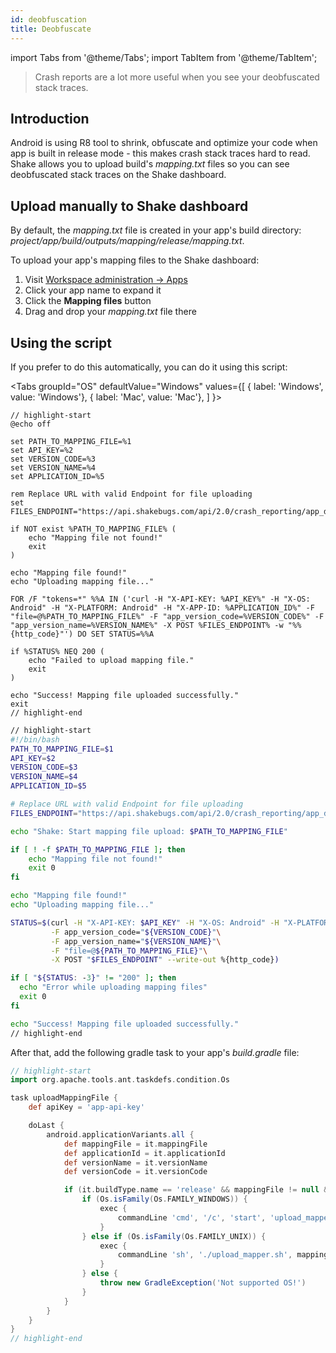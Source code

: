 ```yaml
---
id: deobfuscation
title: Deobfuscate
---
```


import Tabs from '@theme/Tabs';
import TabItem from '@theme/TabItem';

> Crash reports are a lot more useful when you see your deobfuscated stack traces.

## Introduction 

Android is using R8 tool to shrink, obfuscate and optimize your code when app is built in release mode - this makes crash stack traces hard to read.
Shake allows you to upload build's _mapping.txt_ files so you can see deobfuscated stack traces on the Shake dashboard.

## Upload manually to Shake dashboard

By default, the _mapping.txt_ file is created in your app's build directory: _project/app/build/outputs/mapping/release/mapping.txt_.

To upload your app's mapping files to the Shake dashboard:

1. Visit [Workspace administration → Apps](https://app.shakebugs.com/administration)
1. Click your app name to expand it
1. Click the **Mapping files** button
1. Drag and drop your _mapping.txt_ file there

## Using the script

If you prefer to do this automatically, you can do it using this script:

<Tabs
groupId="OS"
defaultValue="Windows"
values={[
{ label: 'Windows', value: 'Windows'},
{ label: 'Mac', value: 'Mac'},
]
}>

<TabItem value="Windows">

```batch title="upload_mapper.bat"
// highlight-start
@echo off

set PATH_TO_MAPPING_FILE=%1
set API_KEY=%2
set VERSION_CODE=%3
set VERSION_NAME=%4
set APPLICATION_ID=%5

rem Replace URL with valid Endpoint for file uploading
set FILES_ENDPOINT="https://api.shakebugs.com/api/2.0/crash_reporting/app_debug_file"

if NOT exist %PATH_TO_MAPPING_FILE% (
    echo "Mapping file not found!"
    exit
)

echo "Mapping file found!"
echo "Uploading mapping file..."

FOR /F "tokens=*" %%A IN ('curl -H "X-API-KEY: %API_KEY%" -H "X-OS: Android" -H "X-PLATFORM: Android" -H "X-APP-ID: %APPLICATION_ID%" -F "file=@%PATH_TO_MAPPING_FILE%" -F "app_version_code=%VERSION_CODE%" -F "app_version_name=%VERSION_NAME%" -X POST %FILES_ENDPOINT% -w "%%{http_code}"') DO SET STATUS=%%A

if %STATUS% NEQ 200 (
    echo "Failed to upload mapping file."
    exit
)

echo "Success! Mapping file uploaded successfully."
exit
// highlight-end
```

</TabItem><TabItem value="Mac">

```bash title="upload_mapper.sh"
// highlight-start
#!/bin/bash
PATH_TO_MAPPING_FILE=$1
API_KEY=$2
VERSION_CODE=$3
VERSION_NAME=$4
APPLICATION_ID=$5

# Replace URL with valid Endpoint for file uploading
FILES_ENDPOINT="https://api.shakebugs.com/api/2.0/crash_reporting/app_debug_file"

echo "Shake: Start mapping file upload: $PATH_TO_MAPPING_FILE"

if [ ! -f $PATH_TO_MAPPING_FILE ]; then
    echo "Mapping file not found!"
    exit 0
fi

echo "Mapping file found!"
echo "Uploading mapping file..."

STATUS=$(curl -H "X-API-KEY: $API_KEY" -H "X-OS: Android" -H "X-PLATFORM: Android" -H "X-APP-ID: $APPLICATION_ID" \
         -F app_version_code="${VERSION_CODE}"\
         -F app_version_name="${VERSION_NAME}"\
         -F "file=@${PATH_TO_MAPPING_FILE}"\
         -X POST "$FILES_ENDPOINT" --write-out %{http_code})

if [ "${STATUS: -3}" != "200" ]; then
  echo "Error while uploading mapping files"
  exit 0
fi

echo "Success! Mapping file uploaded successfully."
// highlight-end
```

</TabItem></Tabs>

After that, add the following gradle task to your app's _build.gradle_ file:

```groovy title="build.gradle"
// highlight-start
import org.apache.tools.ant.taskdefs.condition.Os

task uploadMappingFile {
    def apiKey = 'app-api-key'

    doLast {
        android.applicationVariants.all {
            def mappingFile = it.mappingFile
            def applicationId = it.applicationId
            def versionName = it.versionName
            def versionCode = it.versionCode

            if (it.buildType.name == 'release' && mappingFile != null && mappingFile.exists()) {
                if (Os.isFamily(Os.FAMILY_WINDOWS)) {
                    exec {
                        commandLine 'cmd', '/c', 'start', 'upload_mapper.bat', mappingFile, apiKey, versionCode, versionName, applicationId
                    }
                } else if (Os.isFamily(Os.FAMILY_UNIX)) {
                    exec {
                        commandLine 'sh', './upload_mapper.sh', mappingFile, apiKey, versionCode, versionName, applicationId
                    }
                } else {
                    throw new GradleException('Not supported OS!')
                }
            }
        }
    }
}
// highlight-end
```
